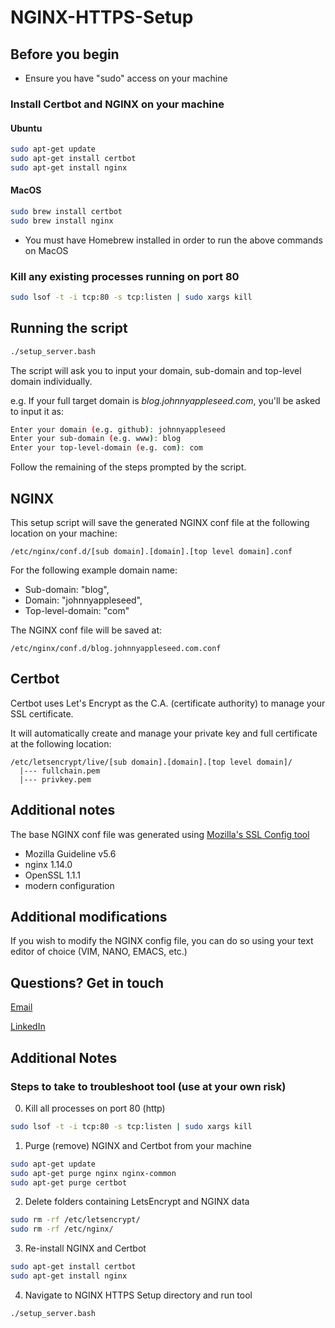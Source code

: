 # NGINX-HTTPS-Setup

## Before you begin

- Ensure you have "sudo" access on your machine

### Install Certbot and NGINX on your machine

#### Ubuntu

```bash
sudo apt-get update
sudo apt-get install certbot
sudo apt-get install nginx
```

#### MacOS

```bash
sudo brew install certbot
sudo brew install nginx
```

- You must have Homebrew installed in order to run the above commands on MacOS

### Kill any existing processes running on port 80

```bash
sudo lsof -t -i tcp:80 -s tcp:listen | sudo xargs kill
```

## Running the script

```bash
./setup_server.bash
```

The script will ask you to input your domain, sub-domain and top-level domain individually.

e.g. If your full target domain is _blog.johnnyappleseed.com_, you'll be asked to input it as:

```bash
Enter your domain (e.g. github): johnnyappleseed
Enter your sub-domain (e.g. www): blog
Enter your top-level-domain (e.g. com): com
```

Follow the remaining of the steps prompted by the script.

## NGINX

This setup script will save the generated NGINX conf file at the following location on your machine:

```
/etc/nginx/conf.d/[sub domain].[domain].[top level domain].conf
```

For the following example domain name:

- Sub-domain: "blog",
- Domain: "johnnyappleseed",
- Top-level-domain: "com"

The NGINX conf file will be saved at:

```
/etc/nginx/conf.d/blog.johnnyappleseed.com.conf
```

## Certbot

Certbot uses Let's Encrypt as the C.A. (certificate authority) to manage your SSL certificate.

It will automatically create and manage your private key and full certificate at the following location:

```
/etc/letsencrypt/live/[sub domain].[domain].[top level domain]/
  |--- fullchain.pem
  |--- privkey.pem
```

## Additional notes

The base NGINX conf file was generated using [Mozilla's SSL Config tool](https://ssl-config.mozilla.org/#server=nginx&version=1.14.0&config=modern&openssl=1.1.1&guideline=5.6)

- Mozilla Guideline v5.6
- nginx 1.14.0
- OpenSSL 1.1.1
- modern configuration

## Additional modifications

If you wish to modify the NGINX config file, you can do so using your text editor of choice (VIM, NANO, EMACS, etc.)

## Questions? Get in touch

[Email](mailto:pm95dev@gmail.com?subject=NGINX%20HTTPS%20Setup)

[LinkedIn](https://linkedin.com/in/pietro-malky)

## Additional Notes

### Steps to take to troubleshoot tool (use at your own risk)

0. Kill all processes on port 80 (http)

```bash
sudo lsof -t -i tcp:80 -s tcp:listen | sudo xargs kill
```

1. Purge (remove) NGINX and Certbot from your machine

```bash
sudo apt-get update
sudo apt-get purge nginx nginx-common
sudo apt-get purge certbot
```

2. Delete folders containing LetsEncrypt and NGINX data

```bash
sudo rm -rf /etc/letsencrypt/
sudo rm -rf /etc/nginx/
```

3. Re-install NGINX and Certbot

```bash
sudo apt-get install certbot
sudo apt-get install nginx
```

4. Navigate to NGINX HTTPS Setup directory and run tool

```bash
./setup_server.bash
```

<!-- - Obtain your certificate with Let's Encrypt and Certbot
  - sudo certbot certonly --standalone -d _SUBDOMAIN_._DOMAIN_._TOPLEVELDOMAIN_ -->
<!-- # Generated with Mozilla's SSL configuration site

#  -->

<!-- # read -p "Continue? (Y/N): " confirm && [[ $confirm == [yY] || $confirm == [yY][eE][sS] ]] || exit 1 -->
